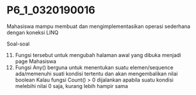 # P6_1_0320190016
Mahasiswa mampu membuat dan mengimplementasikan operasi sederhana dengan koneksi LINQ

Soal-soal

11. Fungsi tersebut untuk mengubah halaman awal yang dibuka menjadi page Mahasiswa
34. Fungsi Any() berguna untuk menentukan suatu elemen/sequence ada/memenuhi suati kondisi tertentu dan akan mengembalikan nilai boolean
    Kalau fungsi Count() > 0 dijalankan apabila suatu kondisi melebihi nilai 0 saja, kurang lebih hampir sama
